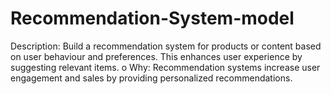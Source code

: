 # Recommendation-System-model
Description: Build a recommendation system for products or content based on user behaviour and preferences. This enhances user experience by suggesting relevant items. o Why: Recommendation systems increase user engagement and sales by providing personalized recommendations.

